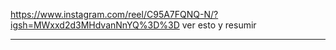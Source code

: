 https://www.instagram.com/reel/C95A7FQNQ-N/?igsh=MWxxd2d3MHdvanNnYQ%3D%3D
ver esto y resumir


---------------------------------------
